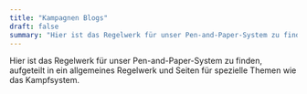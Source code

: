 ```yaml
---
title: "Kampagnen Blogs"
draft: false
summary: "Hier ist das Regelwerk für unser Pen-and-Paper-System zu finden, aufgeteilt in ein allgemeines Regelwerk und Seiten für spezielle Themen wie das Kampfsystem."
---
```


Hier ist das Regelwerk für unser Pen-and-Paper-System zu finden, aufgeteilt in ein allgemeines Regelwerk und Seiten für spezielle Themen wie das Kampfsystem.
